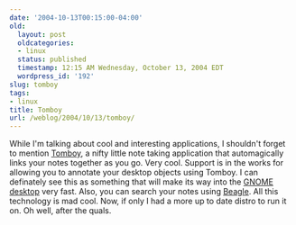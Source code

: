 ```yaml
---
date: '2004-10-13T00:15:00-04:00'
old:
  layout: post
  oldcategories:
  - linux
  status: published
  timestamp: 12:15 AM Wednesday, October 13, 2004 EDT
  wordpress_id: '192'
slug: tomboy
tags:
- linux
title: Tomboy
url: /weblog/2004/10/13/tomboy/
---
```


While I'm talking about cool and interesting applications, I shouldn't forget
to mention [Tomboy](http://www.beatniksoftware.com/tomboy/), a
nifty little note taking application that automagically links your notes
together as you go.  Very cool.  Support is in the works for allowing you
to annotate your desktop objects using Tomboy.  I can definately see this as
something that will make its way into the [GNOME
desktop](http://www.gnome.org/) very fast.  Also, you can search your notes using [Beagle](http://www.gnome.org/projects/beagle/).  All this technology is mad cool.
Now, if only I had a more up to date distro to run it on.  Oh well, after
the quals.
